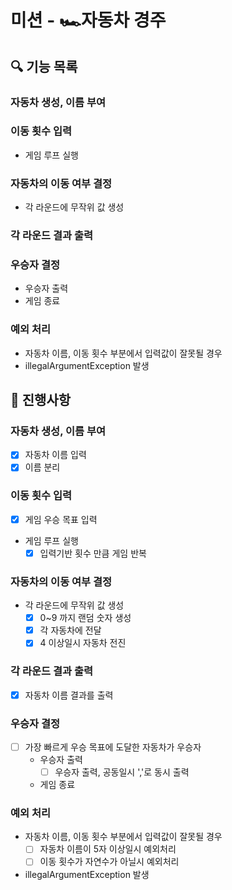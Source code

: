 # 미션 - 🏎️자동차 경주

## 🔍 기능 목록

### 자동차 생성, 이름 부여
### 이동 횟수 입력
- 게임 루프 실행
### 자동차의 이동 여부 결정
- 각 라운드에 무작위 값 생성
### 각 라운드 결과 출력
### 우승자 결정
- 우승자 출력
- 게임 종료
### 예외 처리
- 자동차 이름, 이동 횟수 부분에서 입력값이 잘못될 경우
- illegalArgumentException 발생

## 📮 진행사항

### 자동차 생성, 이름 부여
- [X] 자동차 이름 입력
- [X] 이름 분리
### 이동 횟수 입력
- [X] 게임 우승 목표 입력
- 게임 루프 실행
    - [X] 입력기반 횟수 만큼 게임 반복
### 자동차의 이동 여부 결정
- 각 라운드에 무작위 값 생성
    - [X] 0~9 까지 랜덤 숫자 생성
    - [X] 각 자동차에 전달
    - [X] 4 이상일시 자동차 전진
### 각 라운드 결과 출력
- [X] 자동차 이름 결과를 출력
### 우승자 결정
- [ ] 가장 빠르게 우승 목표에 도달한 자동차가 우승자
    - 우승자 출력
        - [ ] 우승자 출력, 공동일시 ','로 동시 출력
    - 게임 종료
### 예외 처리
- 자동차 이름, 이동 횟수 부분에서 입력값이 잘못될 경우
    - [ ] 자동차 이름이 5자 이상일시 예외처리
    - [ ] 이동 횟수가 자연수가 아닐시 예외처리
- illegalArgumentException 발생
